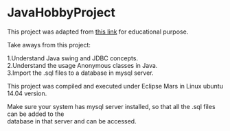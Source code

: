# JavaHobbyProject

This project was adapted from [this link](https://www.javatpoint.com/library-management-system-in-java-swing) for educational purpose.  

Take aways from this project:  

1.Understand Java swing and JDBC concepts.  
2.Understand the usage Anonymous classes in Java.  
3.Import the .sql files to a database in mysql server.  


This project was compiled and executed under Eclipse Mars in Linux ubuntu 14.04 version.  

Make sure your system has mysql server installed, so that all the .sql files can be added to the  
database in that server and can be accessed.
